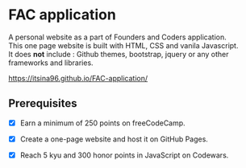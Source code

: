 # FAC application 
A personal website as a part of Founders and Coders application.<br>
This one page website is built with HTML, CSS and vanila Javascript.<br> 
It does **not** include : Github themes, bootstrap, jquery or any other frameworks and libraries.

https://itsina96.github.io/FAC-application/

## Prerequisites
- [x] Earn a minimum of 250 points on freeCodeCamp.
- [x] Create a one-page website and host it on GitHub Pages.
- [x] Reach 5 kyu and 300 honor points in JavaScript on Codewars.
 
